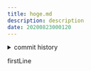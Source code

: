 ```yaml
---
title: hoge.md
description: description
date: 20200823000120
---
```

<!-- history area start -->
<details><summary>commit history</summary><div><ol>
<li>2020/08/23 00:01:20 bf92eb3</li>
<li>2020/08/23 00:00:27 9bc8d69</li>
<li>2020/08/23 00:00:24 4cedbb2</li>
</ol></div></details>
<!-- history area end -->
<!-- START doctoc -->
<!-- END doctoc -->




firstLine
